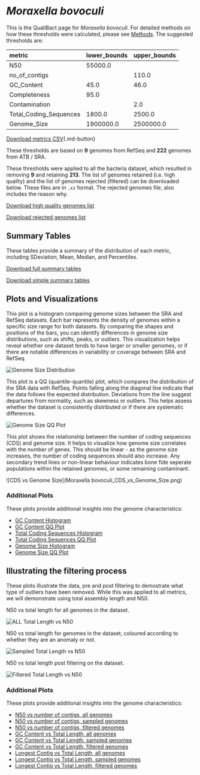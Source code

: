 # *Moraxella bovoculi*

This is the QualiBact page for *Moraxella bovoculi*. For detailed methods on how these thresholds were calculated, please see [Methods](../../methods.md).
The suggested thresholds are: 

| metric                 | lower_bounds   | upper_bounds   |
|:-----------------------|:---------------|:---------------|
| N50                    | 55000.0        |                |
| no_of_contigs          |                | 110.0          |
| GC_Content             | 45.0           | 46.0           |
| Completeness           | 95.0           |                |
| Contamination          |                | 2.0            |
| Total_Coding_Sequences | 1800.0         | 2500.0         |
| Genome_Size            | 1900000.0      | 2500000.0      |

[Download metrics CSV](Moraxella_bovoculi_metrics.csv){.md-button}


These thresholds are based on **9** genomes from RefSeq and **222** genomes from ATB / SRA.

These thresholds were applied to all the bacteria dataset, which resulted in removing **9** and retaining **213**.
The list of genomes retained (i.e. high quality) and the list of genomes rejected (filtered) can be downloaded below. These files are in `.xz` format. The rejected genomes file, also includes the reason why.

[Download high quality genomes list](Moraxella_bovoculi_high_quality_genomes.csv.xz)


[Download rejected genomes list](Moraxella_bovoculi_filtered_out_genomes.csv.xz)



## Summary Tables
These tables provide a summary of the distribution of each metric, including SDeviation, Mean, Median, and Percentiles.

[Download full summary tables](summary.csv)

[Download simple summary tables](selected_summary.csv)

## Plots and Visualizations

This plot is a histogram comparing genome sizes between the SRA and RefSeq datasets. Each bar represents the density of genomes within a specific size range for both datasets. By comparing the shapes and positions of the bars, you can identify differences in genome size distributions, such as shifts, peaks, or outliers. This visualization helps reveal whether one dataset tends to have larger or smaller genomes, or if there are notable differences in variability or coverage between SRA and RefSeq.

![Genome Size Distribution](Genome_Size_refseq_histogram_kde.png)

This plot is a QQ (quantile-quantile) plot, which compares the distribution of the SRA data with RefSeq. Points falling along the diagonal line indicate that the data follows the expected distribution. Deviations from the line suggest departures from normality, such as skewness or outliers. This helps assess whether the dataset is consistently distributed or if there are systematic differences.

![Genome Size QQ Plot](Genome_Size_refseq_qqplot.png)

This plot shows the relationship between the number of coding sequences (CDS) and genome size. It helps to visualize how genome size correlates with the number of genes. This should be linear - as the genome size increases, the number of coding sequences should also increase. Any secondary trend lines or non-linear behaviour indicates bone fide seperate populations within the retained genomes, or some remaining contaminant. 

![CDS vs Genome Size](Moraxella bovoculi_CDS_vs_Genome_Size.png)

### Additional Plots

These plots provide additional insights into the genome characteristics:

- [GC Content Histogram](GC_Content_refseq_histogram_kde.png)
- [GC Content QQ Plot](GC_Content_refseq_qqplot.png)
- [Total Coding Sequences Histogram](Total_Coding_Sequences_refseq_histogram_kde.png)
- [Total Coding Sequences QQ Plot](Total_Coding_Sequences_refseq_qqplot.png)
- [Genome Size Histogram](Genome_Size_refseq_histogram_kde.png)
- [Genome Size QQ Plot](Genome_Size_refseq_qqplot.png)
## Illustrating the filtering process
These plots illustrate the data, pre and post filtering to demostrate what type of outliers have been removed. While this was applied to all metrics, we will demonstrate using total assembly length and N50.

N50 vs total length for all genomes in the dataset.

![ALL Total Length vs N50](Moraxella_bovoculi_all_total_length_N50.png)

N50 vs total length for genomes in the dataset, coloured according to whether they are an anomaly or not.

![Sampled Total Length vs N50](Moraxella_bovoculi_sample_total_length_N50.png)

N50 vs total length post filtering on the dataset.

![Filtered Total Length vs N50](Moraxella_bovoculi_filt_total_length_N50.png)

### Additional Plots

These plots provide additional insights into the genome characteristics:

- [N50 vs number of contigs, all genomes](Moraxella_bovoculi_all_N50_number.png)
- [N50 vs number of contigs, sampled genomes](Moraxella_bovoculi_sample_N50_number.png)
- [N50 vs number of contigs, filtered genomes](Moraxella_bovoculi_filt_N50_number.png)
- [GC Content vs Total Length, all genomes](Moraxella_bovoculi_all_total_length_GC_Content.png)
- [GC Content vs Total Length, sampled genomes](Moraxella_bovoculi_sample_total_length_GC_Content.png)
- [GC Content vs Total Length, filtered genomes](Moraxella_bovoculi_filt_total_length_GC_Content.png)
- [Longest Contig vs Total Length, all genomes](Moraxella_bovoculi_all_total_length_longest.png)
- [Longest Contig vs Total Length, sampled genomes](Moraxella_bovoculi_sample_total_length_longest.png)
- [Longest Contig vs Total Length, filtered genomes](Moraxella_bovoculi_filt_total_length_longest.png)

